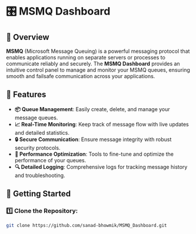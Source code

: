 # 🎛️ **MSMQ Dashboard**

## 📝 **Overview**

**MSMQ** (Microsoft Message Queuing) is a powerful messaging protocol that enables applications running on separate servers or processes to communicate reliably and securely. The **MSMQ Dashboard** provides an intuitive control panel to manage and monitor your MSMQ queues, ensuring smooth and failsafe communication across your applications.

## 🌟 **Features**

- **📦 Queue Management**: Easily create, delete, and manage your message queues.
- **📈 Real-Time Monitoring**: Keep track of message flow with live updates and detailed statistics.
- **🔒 Secure Communication**: Ensure message integrity with robust security protocols.
- **🚀 Performance Optimization**: Tools to fine-tune and optimize the performance of your queues.
- **🔍 Detailed Logging**: Comprehensive logs for tracking message history and troubleshooting.

## 🚀 **Getting Started**

### 1️⃣ **Clone the Repository:**

```bash
git clone https://github.com/sanad-bhowmik/MSMQ_Dashboard.git
